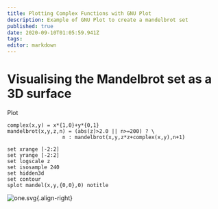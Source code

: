 ```yaml
---
title: Plotting Complex Functions with GNU Plot
description: Example of GNU Plot to create a mandelbrot set
published: true
date: 2020-09-10T01:05:59.941Z
tags: 
editor: markdown
---
```


# Visualising the Mandelbrot set as a 3D surface
Plot

``` gnuplot
complex(x,y) = x*{1,0}+y*{0,1}
mandelbrot(x,y,z,n) = (abs(z)>2.0 || n>=200) ? \
                  n : mandelbrot(x,y,z*z+complex(x,y),n+1)

set xrange [-2:2]
set yrange [-2:2]
set logscale z
set isosample 240
set hidden3d
set contour
splot mandel(x,y,{0,0},0) notitle
```

</div>

![one.svg](/one.svg){.align-right}
